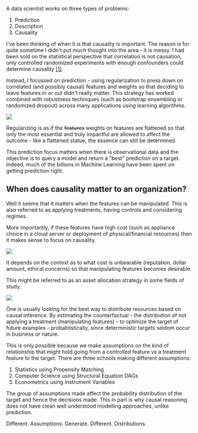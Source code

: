 <!--
.. title: When Is Causality Important
.. slug: when-is-causality-important
.. date: 2019-09-29 16:34:44 UTC-04:00
.. tags: 
.. category: 
.. link: 
.. description: 
.. type: text
-->

A data scientist works on three types of problems:

1. Prediction
2. Description
3. Causality

I've been thinking of when it is that causality is important. The reason is for quite sometime I didn't put much thought into the area - it is messy. I had been sold on the statistical perspective that correlation is not causation, only controlled randomized experiments with enough confounders could determine causality [[1]](https://arxiv.org/abs/1804.10846).

Instead, I focussed on prediction - using regularization to press down on correlated (and possibly causal) features and weights so that deciding to leave features in or out didn't really matter. This strategy has worked combined with robustness techniques (such as bootstrap ensembling or randomized dropout) across many applications using learning algorithms.

![](https://i.imgflip.com/223wf5.jpg)

Regularizing is as if the ~~features~~ weights on features are flattened so that only the most essential and truly impactful are allowed to affect the outcome - like a flattened statue, the essence can still be determined.

This prediction focus matters when there is observational data and the objective is to query a model and return a "best" prediction on a target. Indeed, much of the billions in Machine Learning have been spent on getting prediction right.

## When does causality matter to an organization? 

Well it seems that it matters when the features can be manipulated. This is also referred to as applying treatments, having controls and considering regimes.

More importantly, if these features have high cost (such as appliance choice in a cloud server or deployment of physical/financial resources) then it makes sense to focus on causality.

![](http://www.kappit.com/img/pics/201602_1229_ihdaf_sm.jpg)

It depends on the context as to what cost is unbearable (reputation, dollar amount, ethical concerns) so that manipulating features becomes desirable.

This might be referred to as an asset allocation strategy in some fields of study.

![](https://imgflip.com/i/3c0wbp)

One is usually looking for the best way to distribute resources based on causal inference. By estimating the counterfactual - the distribution of not applying a treatment (manipulating features) -  to optimize the target of future examples - probablistically, since deterministic targets seldom occur in business or nature.

This is only possible because we make assumptions on the kind of relationship that might hold going from a controlled feature vs a treatment feature to the target. There are three schools making different assumptions:

1. Statistics using Propensity Matching
2. Computer Science using Structural Equation DAGs
3. Econometrics using Instrument Variables

The group of assumptions made affect the probability distribution of the target and hence the decisions made. This in part is why causal reasoning does not have clean well understood modelling approaches, unlike prediction.


Different. Assumptions. Generate. Different. Distributions.